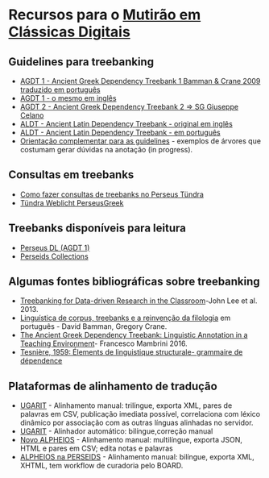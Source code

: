 # Recursos para o [Mutirão em Clássicas Digitais](https://github.com/ProjetosAbertosClassicasDigitais/mutirao-classicas-digitais/blob/main/index.md)
## Guidelines para treebanking 
*  [AGDT 1 - Ancient Greek Dependency Treebank 1 Bamman & Crane 2009 traduzido em português](https://drive.google.com/file/d/0BzWgyyc96J7LTWJEUzFibWx6MEE/view?usp=sharing&resourcekey=0-swJM3GDBRRfQoIETnwat_w)
*  [AGDT 1 - o mesmo em inglês](https://drive.google.com/file/d/1NqFUHRN13hC1CCzGfk-damJ-Sb_C7RDr/view?usp=sharing)
*  [AGDT 2 - Ancient Greek Dependency Treebank 2 => SG Giuseppe Celano](https://github.com/PerseusDL/treebank_data/blob/master/AGDT2/guidelines/Greek_guidelines.md)
*  [ALDT - Ancient Latin Dependency Treebank - original em inglês](https://drive.google.com/file/d/1jDzC_sNkLmH8dGt_LB5PZpRJxLSDM2Ot/view?usp=sharing)
*  [ALDT - Ancient Latin Dependency Treebank - em português](https://drive.google.com/file/d/1Fpuwy6I2ow1xBjiLSLRsN_4zVJdDcids/view?usp=sharing)
* [Orientação complementar para as guidelines](https://github.com/aniseferreira/LetrasClassicasDigitais/blob/master/exemplos-anotacao-arvores.md) - exemplos de árvores que costumam gerar dúvidas na anotação (in progress).

## Consultas em treebanks
*  [Como fazer consultas de treebanks no Perseus Tündra ](https://docs.google.com/document/d/19WPl8VhEv7o1N2QR5WwPER3wJmjiDnEDVeTu15H8A4M/edit?usp=sharing)
*  [Tündra Weblicht PerseusGreek](https://weblicht.sfs.uni-tuebingen.de/Tundra/PerseusGreek/)

## Treebanks disponíveis para leitura

* [Perseus DL (AGDT 1)](https://perseusdl.github.io/treebank_data/)
* [Perseids Collections](https://github.com/perseids-publications)

## Algumas fontes bibliográficas sobre treebanking

* [Treebanking for Data-driven Research in the Classroom](https://drive.google.com/file/d/13ZJZaQE6t_jfwzglRFkxq5fVJsDLKSWI/view?usp=sharing)-John Lee et al. 2013. 
* [Linguística de corpus, treebanks e a reinvenção da filologia](https://drive.google.com/file/d/11AAnGBwGTZi5Rhb2kh9lYxF_g-MmzBs0/view?usp=sharing) em português - David Bamman, Gregory Crane.
* [The Ancient Greek Dependency Treebank: Linguistic Annotation in a Teaching Environment](https://drive.google.com/file/d/1Is197ZNyizFYdu_dgEjkx4RNYC3q5Eza/view?usp=sharing)- Francesco Mambrini 2016.
* [Tesnière, 1959: Élements de linguistique structurale- grammaire de dépendence](https://drive.google.com/file/d/1Pdt-ctu6xEhdmovEk_64MXLhMPhGhBIi/view?usp=sharing)

## Plataformas de alinhamento de tradução 

* [UGARIT](http://ugarit-aligner.com/) - Alinhamento manual: trilíngue, exporta XML, pares de palavras em CSV, publicação imediata possível, correlaciona com léxico dinâmico por associação com as outras línguas alinhadas no servidor. 
* [UGARIT](https://ugarit.ialigner.com/) - Alinhador automático: bilíngue,correção manual
* [Novo ALPHEIOS](https://alignment.alpheios.net/) - Alinhamento manual: multilíngue, exporta JSON, HTML e pares em CSV; edita notas e palavras
* [ALPHEIOS na PERSEIDS](https://www.perseids.org/perseids-platform) - Alinhamento manual: bilíngue, exporta XML, XHTML, tem workflow de curadoria pelo BOARD. 
